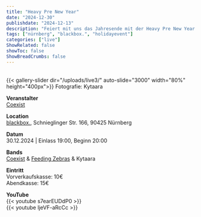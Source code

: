 ```yaml
---
title: "Heavy Pre New Year"
date: "2024-12-30"
publishdate: "2024-12-13"
description: "Feiert mit uns das Jahresende mit der Heavy Pre New Year Live-Show in der blackbox."
tags: ["nürnberg", "blackbox.", "holidayevent"]
categories: ["live"]
ShowRelated: false
showToc: false
ShowBreadCrumbs: false
---
```


&nbsp;  
{{< gallery-slider dir="/uploads/live3/" auto-slide="3000" width="80%" height="400px">}}
Fotografie: Kytaara

**Veranstalter**  
[Coexist](https://www.instagram.com/coexist_music/?igsh=MWJvZG81b3pzYmhuMw)

**Location**  
[blackbox.](https://www.blackboxkultur.de/), Schnieglinger Str. 166, 90425 Nürnberg

**Datum**  
30.12.2024 | Einlass 19:00, Beginn 20:00  

**Bands**  
[Coexist](https://www.instagram.com/coexist_music/?igsh=MWJvZG81b3pzYmhuMw) &
[Feeding Zebras](https://feeding-zebras.de/) &
Kytaara 

**Eintritt**  
Vorverkaufskasse: 10€  
Abendkasse: 15€  

**YouTube**  
{{< youtube s7earEUDdP0 >}}  
{{< youtube IjeVF-aRcCc >}}  
